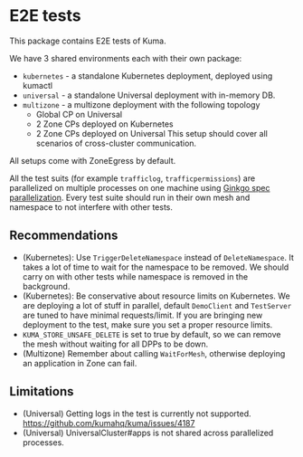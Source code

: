 # E2E tests

This package contains E2E tests of Kuma.

We have 3 shared environments each with their own package:
* `kubernetes` - a standalone Kubernetes deployment, deployed using kumactl
* `universal` - a standalone Universal deployment with in-memory DB.
* `multizone` - a multizone deployment with the following topology
  * Global CP on Universal
  * 2 Zone CPs deployed on Kubernetes
  * 2 Zone CPs deployed on Universal
  This setup should cover all scenarios of cross-cluster communication.

All setups come with ZoneEgress by default.

All the test suits (for example `trafficlog`, `trafficpermissions`) are parallelized on multiple processes on one machine using [Ginkgo spec parallelization](https://onsi.github.io/ginkgo/#spec-parallelization). 
Every test suite should run in their own mesh and namespace to not interfere with other tests.


## Recommendations

* (Kubernetes): Use `TriggerDeleteNamespace` instead of `DeleteNamespace`.
  It takes a lot of time to wait for the namespace to be removed.
  We should carry on with other tests while namespace is removed in the background.
* (Kubernetes): Be conservative about resource limits on Kubernetes.
  We are deploying a lot of stuff in parallel, default `DemoClient` and `TestServer` are tuned to have minimal requests/limit.
  If you are bringing new deployment to the test, make sure you set a proper resource limits.
* `KUMA_STORE_UNSAFE_DELETE` is set to true by default, so we can remove the mesh without waiting for all DPPs to be down.
* (Multizone) Remember about calling `WaitForMesh`, otherwise deploying an application in Zone can fail.

## Limitations

* (Universal) Getting logs in the test is currently not supported. https://github.com/kumahq/kuma/issues/4187
* (Universal) UniversalCluster#apps is not shared across parallelized processes.
